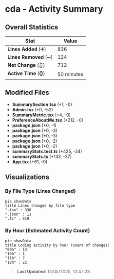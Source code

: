 # cda - Activity Summary 

## Overall Statistics

| Stat                   | Value                                                             |
| ---------------------- | ----------------------------------------------------------------- |
| **Lines Added** (➕)   | 836                                          |
| **Lines Removed** (➖) | 124                                        |
| **Net Change** (↕)    | 712                |
| **Active Time** (⌚)   | 50 minutes |


## Modified Files
- **SummarySection.tsx** (+1, -0)
- **Admin.tsx** (+0, -52)
- **SummaryMetric.tsx** (+4, -0)
- **PreferenceAboutMe.tsx** (+212, -0)
- **package.json** (+0, -1)
- **package.json** (+0, -3)
- **package.json** (+0, -3)
- **package.json** (+0, -2)
- **package.json** (+0, -2)
- **summaryStats.test.ts** (+425, -24)
- **summaryStats.ts** (+133, -37)
- **App.tsx** (+61, -0)

## Visualizations

### By File Type (Lines Changed)

```mermaid
pie showData
title Lines changed by file type
".tsx" : 330
".json" : 11
".ts" : 619
```

### By Hour (Estimated Activity Count)

```mermaid
pie showData
title Coding activity by hour (count of changes)
"09h" : 13
"10h" : 1
"11h" : 7
"12h" : 22
```


> **Last Updated:** 12/05/2025, 12:47:28